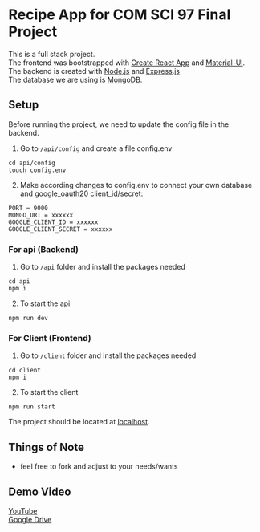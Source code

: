 # Recipe App for COM SCI 97 Final Project

This is a full stack project.  
The frontend was bootstrapped with [Create React App](https://github.com/facebookincubator/create-react-app) and [Material-UI](https://github.com/mui-org/material-ui).  
The backend is created with [Node.js](https://github.com/nodejs/node) and [Express.js](https://github.com/expressjs/express)  
The database we are using is [MongoDB](https://github.com/mongodb/mongo).  
  
## Setup
Before running the project, we need to update the config file in the backend.  
1. Go to `/api/config` and create a file config.env
```
cd api/config   
touch config.env   
```
2. Make according changes to config.env to connect your own database and google_oauth20 client_id/secret:  
```
PORT = 9000   
MONGO_URI = xxxxxx   
GOOGLE_CLIENT_ID = xxxxxx   
GOOGLE_CLIENT_SECRET = xxxxxx   
```

### For api (Backend)
1. Go to `/api` folder and install the packages needed   
```
cd api  
npm i   
```
2. To start the api
```
npm run dev  
```

### For Client (Frontend)
1. Go to `/client` folder and install the packages needed   
```
cd client  
npm i   
```
2. To start the client
```
npm run start  
```

The project should be located at [localhost](http://localhost:3000/).

## Things of Note

- feel free to fork and adjust to your needs/wants

## Demo Video
[YouTube](https://www.youtube.com/watch?v=NfoLUNmaS2A)  
[Google Drive](https://drive.google.com/file/d/1m9Dy2YriBvpb-BqFnoVn-HZcDMALy2iq/view?usp=sharing)
